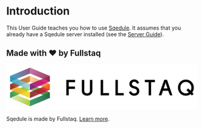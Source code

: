 # Introduction

This User Guide teaches you how to use [Sqedule](https://github.com/fullstaq-labs/sqedule). It assumes that you already have a Sqedule server installed (see the [Server Guide](../server_guide/index.md)).

## Made with ❤️ by Fullstaq

[![Fullstaq logo](../logo-fullstaq.svg)](../fullstaq.md)

Sqedule is made by Fullstaq. [Learn more](../fullstaq.md).
